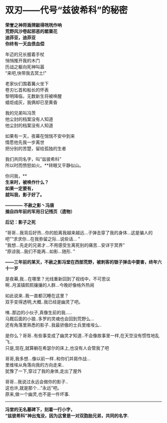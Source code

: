 # 双刃——代号“兹彼希科”的秘密

**荣誉之神将盾牌敲得咣咣作响  
荒野风沙卷起邪恶的罂粟花  
迪菲亚，迪菲亚  
你终有一天血债血偿**

年迈的兄长握着手杖  
悄悄推开我的木门  
历战之躯向死神叫嚣  
“来吧,快带我去冥土!”

老家伙们围着篝火坐下  
卷刃匕首和船长的怀表  
黎明降临，无数新生将被唤醒  
蜡炬成灰，我俩却已至黄昏

我的兄弟叫冯茨  
他尘封的档案没有人知道  
他尘封的档案没有人知道

如果有一天，夜幕在惴惴不安中到来  
情愿他先我一步离世  
把分别的苦楚，留给孤独的生者

我们共同名字，叫“兹彼希科”  
所以时而愤怒如火。**转眼又平静似山。  
  
你问我，**  
**生来时，被唤作什么？  
如果一定要有，  
就叫我，影子好了。**

**———— 不赦之影丶冯唐**  
**摘自四年前的军用日记残页（遗物）**  
  
  
  
  
**后记：影子之死**  
  
  
“哥哥…我背后好热…你的脸离我越来越远…子弹击穿了我的身体…这是骗人的吧”“求求你…在我弥留之际…说些话… ”  
“我想…先走的兄弟才…不用感受生离死别的痛苦…安详于冥界”  
“原谅我…我们不能再…如影…随形. ”  
  
  
**——三年前的某天，不赦之影冯堂在西部荒野，被刺客的银子弹击中要害，终年六十一岁**  
  
  
是夜幕,我…在哪里？光线重新回到了视线中，不可思议  
啊..月溪镇熙熙攘攘的人群…今晚好像格外热闹

如此说来..我一直都沉睡在这里？  
双手变得透明,大概..我已经是幽灵了吧。  
  
  
咦..那边的小伙子,真像生前的我…..  
马厩后面的小狼..多罗的灵魂也会回到荒野么…  
还有角落里熟悉的影子..我最骄傲的士兵里维埃么..  
  
  
是你么？哥哥..有些事变成了幽灵才知道..不会像故事里一样,在天空没有惯性地乱飞..  
只是,现在,就算躺在希瑟尔的床上,也没有人会管我了吧  
  
  
哥哥,我多想…像以前一样..和你们并肩作战…  
里维埃从角落向我的方向走来..  
犹豫了一下,穿过了我的身体,走出了屋外  
  
  
哥哥…我说过永远会做你的影子..  
这也许,就是那个…”永远”吧。  
原来,做一个幽灵,也不是一件坏事.  
  
****  
**冯堂的无名墓碑下，刻着一行小字，**  
**“兹彼希科”神出鬼没，因为这曾是一对双胞胎兄弟，共同的名字.**

